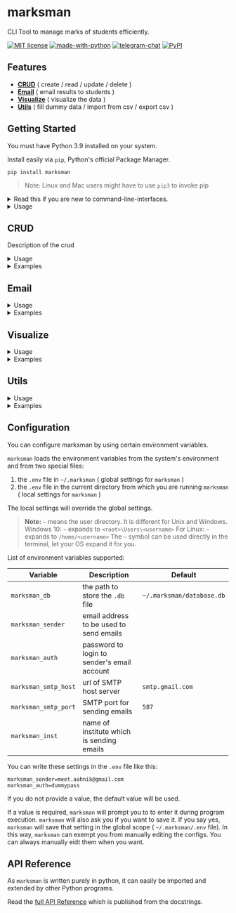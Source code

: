# marksman

CLI Tool to manage marks of students efficiently.

[![MIT license](https://img.shields.io/pypi/l/ansicolortags.svg)](https://github.com/aahnik/cbse-xii-cs-proj/blob/main/project/LICENSE)
[![made-with-python](https://img.shields.io/badge/Made%20with-Python-1f425f.svg)](https://www.python.org/)
[![telegram-chat](https://img.shields.io/badge/chat-@aahnikdaw-blue?logo=telegram)](https://telegram.me/aahnikdaw)
[![PyPI](https://img.shields.io/pypi/v/marksman)](https://pypi.org/project/marksman/)

## Features

- [**CRUD**](#crud) ( create / read / update / delete )
- [**Email**](#crud) ( email results to students )
- [**Visualize**](#visualize) ( visualize the data )
- [**Utils**](#utils) ( fill dummy data / import from csv / export csv )

## Getting Started

You must have Python 3.9 installed on your system.

Install easily via `pip`, Python's official Package Manager.

```shell
pip install marksman
```

>Note: Linux and Mac users might have to use `pip3` to invoke pip


<details>
<summary> Read this if you are new to command-line-interfaces. </summary>

In modern times most applications have a Graphical User Interface ( GUI ).

To use a GUI app we can easily see stuff on the screen and click or give input wherever required.

But in the early days of computing, computers were mostly text-based, ie input used to be provided through the keyboard and the output ( some plain text ) was displayed on the screen.

Command-line applications are run from the Terminal.
In all Unix based OS like Mac or Linux, the terminal is installed by default. For Windows you have a [command prompt](https://en.wikipedia.org/wiki/Cmd.exe). You can also install the [Windows Terminal](https://www.microsoft.com/en-us/p/windows-terminal/9n0dx20hk701?activetab=pivot:overviewtab) (which has much more features than the command prompt)

Let us familiarize ourselves with some basic terminology.

A command-line application has basically 3 things:
1. name : name by which you call the app
2. positional arguments: required inputs for app
3. optional arguments: optional configurations for running the app

The usage of a command-line application is expressed by a syntax where certain symbols have special meanings. Lets see some common expressions:
1. `|` : or
2. `[]` : optional argument
3. `{}` : any one of

A command-line app is called by its name from the terminal. Open your terminal and write some commands and press enter. You will see the output displayed.

You can issue a command like this:

```shell
program [arguments]
```

Here program is the name of the app, and `[]` symbolizes that the arguments are optional.
The arguments are obviously different for every application.

**Lets understand better by taking some examples:**

Open you terminal and enter `ls` ( for Unix-based OS ) or `dir` for Windows.

You will see the contents of you current directory as output.

Now if you want to clear your terminal, enter `clear` or `cls` (Windows).

Till this point the applications we used, did not take any argument.

Now lets take the example of copying a file:

*Continue reading, but use `copy` for Windows instead of `cp`.*

In the following example the file `a.txt` will be copied to the `Documents` directory.
```shell
cp a.txt Documents
```

In the above example `a.txt` and `Documents` are positional arguments.

Now run `cp --help`, you will know all the positional and optional arguments that `cp` accepts. Here `--help` is an optional argument.

Learn more about the [common operations from the command-line](https://www.geeksforgeeks.org/linux-vs-windows-commands/).

>**Note**: File paths in Windows and Unix look different. Search Google or YouTube to learn more.

You will be happy to know that `marksman` is cross-platform and its usage is consistent across all operating systems.

</details>

<details>
<summary> Usage </summary>

Open your terminal and run `marksman --help` and you will get the following output.

```shell

usage: marksman [-h] [-l] [-v] {crud,email,visualize,utils} ...

CLI Tool to manage marks of students efficiently

optional arguments:
  -h, --help            show this help message and exit
  -l, --loud            increase output verbosity
  -v, --version         show programs version number and exit

actions:
  {crud,email,visualize,utils}
                        actions you can take
    crud                Do crud operations
    email               Email results to students
    visualize           Visualize the results
    utils               Additional utility tools for marksman

For tutorials and documentation visit https://git.io/JL1iI

```
> **Tip**: You can use the alias `mm` instead of typing the long `marksman`. Its already set for you when you install.

</details>


## CRUD

Description of the crud

<details>
<summary> Usage </summary>

Running `marksman crud --help` will give this.

```shell

usage: marksman crud [-h] {students,exams,marks}

positional arguments:
  {students,exams,marks}
                        Choose what data you want to crud

optional arguments:
  -h, --help            show this help message and exit
```

</details>



<details>
<summary> Examples </summary>

</details>


## Email

<details>
<summary> Usage </summary>

Running `marksman email --help` will give this.

```shell

usage: marksman email [-h] exam

positional arguments:
  exam        exam uid

optional arguments:
  -h, --help  show this help message and exit
```

</details>

<details>
<summary> Examples </summary>

</details>

## Visualize

<details>
<summary> Usage </summary>

Running `marksman visualize --help` will give this.

```shell

usage: marksman visualize [-h] [--r ROLL] exam

positional arguments:
  exam        exam uid

optional arguments:
  -h, --help  show this help message and exit
  --r ROLL    roll number of student (default=0 for all)
```

</details>

<details>
<summary> Examples </summary>

</details>

## Utils

<details>
<summary> Usage </summary>

Running `marksman utils --help` will give this.

```shell

usage: marksman utils [-h] {dummy,import,export}

positional arguments:
  {dummy,import,export}
                        Choose the task you want to perform

optional arguments:
  -h, --help            show this help message and exit
```

</details>


<details>
<summary> Examples </summary>

</details>

## Configuration

You can configure marksman by using certain environment variables.

`marksman` loads the environment variables from the system's environment and from two special files:
1. the `.env` file in `~/.marksman` ( global settings for `marksman` )
2. the `.env` file in the current directory from which you are running `marksman` ( local settings for `marksman` )

The local settings will override the global settings.

>**Note:** `~` means the user directory. It is different for Unix and Windows.
> Windows 10: `~` expands to `<root>\Users\<username>`
> For Linux: `~` expands to `/home/<username>`
> The `~` symbol can be used directly in the terminal, let your OS expand it for you.

List of environment variables supported:

| Variable | Description | Default |
|--|--|--|
| `marksman_db` | the path to store the `.db` file | `~/.marksman/database.db` |
| `marksman_sender` | email address to be used to send emails |  |
| `marksman_auth` | password to login to sender's email account |  |
| `marksman_smtp_host` | url of SMTP host server  | `smtp.gmail.com` |
| `marksman_smtp_port` | SMTP port for sending emails | `587` |
| `marksman_inst` | name of institute which is sending emails |  |

You can write these settings in the `.env` file like this:

```text
marksman_sender=meet.aahnik@gmail.com
marksman_auth=dummypass
```
If you do not provide a value, the default value will be used.

If a value is required, `marksman` will prompt you to to enter it during program execution.
`marksman` will also ask you if you want to save it. If you say yes, `marksman` will save that setting in the global scope ( `~/.marksman/.env` file). In this way, `marksman` can exempt you from manually editing the configs. You can always manually eidt them when you want.





## API Reference

As `marksman` is written purely in python, it can easily be imported and extended by other Python programs.

Read the [full API Reference]() which is published from the docstrings.


